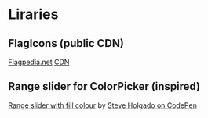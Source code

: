 # Liraries

## FlagIcons (public CDN)

[Flagpedia.net](https://flagpedia.net/) [CDN](https://flagpedia.net/download/api)

## Range slider for ColorPicker (inspired)

[Range slider with fill colour](https://codepen.io/steveholgado/pen/OEpGXq) by [Steve Holgado on CodePen](https://codepen.io/steveholgado)
